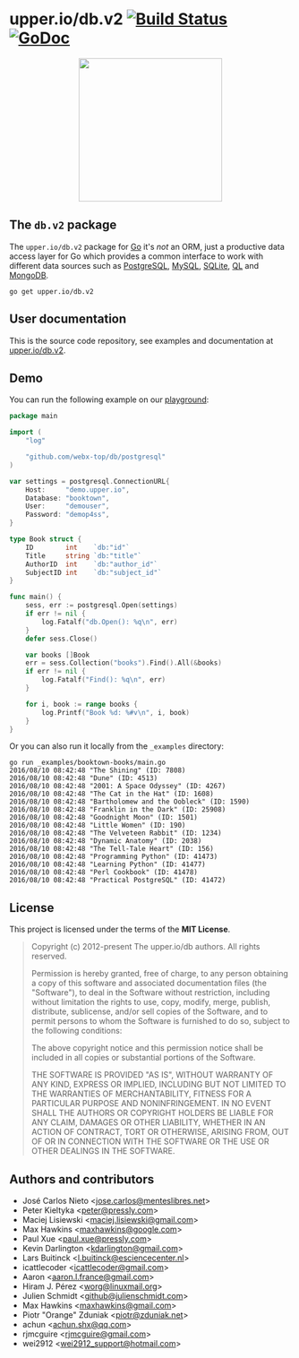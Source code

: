 # upper.io/db.v2 [![Build Status](https://travis-ci.org/upper/db.svg?branch=v2)](https://travis-ci.org/upper/db) [![GoDoc](https://godoc.org/upper.io/db.v2?status.svg)](https://godoc.org/upper.io/db.v2)

<center>
<img src="https://upper.io/db.v2/images/gopher.svg" width="256" />
</center>

## The `db.v2` package

The `upper.io/db.v2` package for [Go][2]  it's *not* an ORM, just a productive
data access layer for Go which provides a common interface to work with
different data sources such as [PostgreSQL](https://upper.io/db.v2/postgresql),
[MySQL](https://upper.io/db.v2/mysql), [SQLite](https://upper.io/db.v2/sqlite),
[QL](https://upper.io/db.v2/ql) and [MongoDB](https://upper.io/db.v2/mongodb).

```
go get upper.io/db.v2
```

## User documentation

This is the source code repository, see examples and documentation at
[upper.io/db.v2][1].

## Demo

You can run the following example on our [playground](https://demo.upper.io):

```go
package main

import (
	"log"

	"github.com/webx-top/db/postgresql"
)

var settings = postgresql.ConnectionURL{
	Host:     "demo.upper.io",
	Database: "booktown",
	User:     "demouser",
	Password: "demop4ss",
}

type Book struct {
	ID        int    `db:"id"`
	Title     string `db:"title"`
	AuthorID  int    `db:"author_id"`
	SubjectID int    `db:"subject_id"`
}

func main() {
	sess, err := postgresql.Open(settings)
	if err != nil {
		log.Fatalf("db.Open(): %q\n", err)
	}
	defer sess.Close()

	var books []Book
	err = sess.Collection("books").Find().All(&books)
	if err != nil {
		log.Fatalf("Find(): %q\n", err)
	}

	for i, book := range books {
		log.Printf("Book %d: %#v\n", i, book)
	}
}
```

Or you can also run it locally from the `_examples` directory:

```
go run _examples/booktown-books/main.go
2016/08/10 08:42:48 "The Shining" (ID: 7808)
2016/08/10 08:42:48 "Dune" (ID: 4513)
2016/08/10 08:42:48 "2001: A Space Odyssey" (ID: 4267)
2016/08/10 08:42:48 "The Cat in the Hat" (ID: 1608)
2016/08/10 08:42:48 "Bartholomew and the Oobleck" (ID: 1590)
2016/08/10 08:42:48 "Franklin in the Dark" (ID: 25908)
2016/08/10 08:42:48 "Goodnight Moon" (ID: 1501)
2016/08/10 08:42:48 "Little Women" (ID: 190)
2016/08/10 08:42:48 "The Velveteen Rabbit" (ID: 1234)
2016/08/10 08:42:48 "Dynamic Anatomy" (ID: 2038)
2016/08/10 08:42:48 "The Tell-Tale Heart" (ID: 156)
2016/08/10 08:42:48 "Programming Python" (ID: 41473)
2016/08/10 08:42:48 "Learning Python" (ID: 41477)
2016/08/10 08:42:48 "Perl Cookbook" (ID: 41478)
2016/08/10 08:42:48 "Practical PostgreSQL" (ID: 41472)
```

## License

This project is licensed under the terms of the **MIT License**.

> Copyright (c) 2012-present The upper.io/db authors. All rights reserved.
>
> Permission is hereby granted, free of charge, to any person obtaining
> a copy of this software and associated documentation files (the
> "Software"), to deal in the Software without restriction, including
> without limitation the rights to use, copy, modify, merge, publish,
> distribute, sublicense, and/or sell copies of the Software, and to
> permit persons to whom the Software is furnished to do so, subject to
> the following conditions:
>
> The above copyright notice and this permission notice shall be
> included in all copies or substantial portions of the Software.
>
> THE SOFTWARE IS PROVIDED "AS IS", WITHOUT WARRANTY OF ANY KIND,
> EXPRESS OR IMPLIED, INCLUDING BUT NOT LIMITED TO THE WARRANTIES OF
> MERCHANTABILITY, FITNESS FOR A PARTICULAR PURPOSE AND
> NONINFRINGEMENT. IN NO EVENT SHALL THE AUTHORS OR COPYRIGHT HOLDERS BE
> LIABLE FOR ANY CLAIM, DAMAGES OR OTHER LIABILITY, WHETHER IN AN ACTION
> OF CONTRACT, TORT OR OTHERWISE, ARISING FROM, OUT OF OR IN CONNECTION
> WITH THE SOFTWARE OR THE USE OR OTHER DEALINGS IN THE SOFTWARE.

## Authors and contributors

* José Carlos Nieto <<jose.carlos@menteslibres.net>>
* Peter Kieltyka <<peter@pressly.com>>
* Maciej Lisiewski <<maciej.lisiewski@gmail.com>>
* Max Hawkins <<maxhawkins@google.com>>
* Paul Xue <<paul.xue@pressly.com>>
* Kevin Darlington <<kdarlington@gmail.com>>
* Lars Buitinck <<l.buitinck@esciencecenter.nl>>
* icattlecoder <<icattlecoder@gmail.com>>
* Aaron <<aaron.l.france@gmail.com>>
* Hiram J. Pérez <<worg@linuxmail.org>>
* Julien Schmidt <<github@julienschmidt.com>>
* Max Hawkins <<maxhawkins@gmail.com>>
* Piotr "Orange" Zduniak <<piotr@zduniak.net>>
* achun <<achun.shx@qq.com>>
* rjmcguire <<rjmcguire@gmail.com>>
* wei2912 <<wei2912_support@hotmail.com>>

[1]: https://upper.io/db.v2
[2]: http://golang.org
